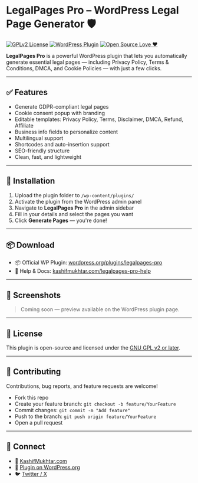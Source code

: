 # LegalPages Pro – WordPress Legal Page Generator 🛡️

[![GPLv2 License](https://img.shields.io/badge/license-GPLv2-blue.svg)](https://www.gnu.org/licenses/gpl-2.0.html)
[![WordPress Plugin](https://img.shields.io/wordpress/plugin/v/legalpages-pro)](https://wordpress.org/plugins/legalpages-pro/)
[![Open Source Love ❤️](https://img.shields.io/badge/Open%20Source-Yes-brightgreen)](https://github.com/KashifMukhtar/legalpages-pro)

**LegalPages Pro** is a powerful WordPress plugin that lets you automatically generate essential legal pages — including Privacy Policy, Terms & Conditions, DMCA, and Cookie Policies — with just a few clicks.

---

## ✅ Features

- Generate GDPR-compliant legal pages
- Cookie consent popup with branding
- Editable templates: Privacy Policy, Terms, Disclaimer, DMCA, Refund, Affiliate
- Business info fields to personalize content
- Multilingual support
- Shortcodes and auto-insertion support
- SEO-friendly structure
- Clean, fast, and lightweight

---

## 🔧 Installation

1. Upload the plugin folder to `/wp-content/plugins/`  
2. Activate the plugin from the WordPress admin panel  
3. Navigate to **LegalPages Pro** in the admin sidebar  
4. Fill in your details and select the pages you want  
5. Click **Generate Pages** — you're done!

---

## 📦 Download

- 📦 Official WP Plugin: [wordpress.org/plugins/legalpages-pro](https://wordpress.org/plugins/legalpages-pro)
- 📘 Help & Docs: [kashifmukhtar.com/legalpages-pro-help](https://kashifmukhtar.com/legalpages-pro-help)

---

## 📸 Screenshots

> Coming soon — preview available on the WordPress plugin page.

---

## 📄 License

This plugin is open-source and licensed under the [GNU GPL v2 or later](https://www.gnu.org/licenses/gpl-2.0.html).

---

## 🤝 Contributing

Contributions, bug reports, and feature requests are welcome!

- Fork this repo
- Create your feature branch: `git checkout -b feature/YourFeature`
- Commit changes: `git commit -m "Add feature"`
- Push to the branch: `git push origin feature/YourFeature`
- Open a pull request

---

## 🔗 Connect

- 💼 [KashifMukhtar.com](https://kashifmukhtar.com)
- 🧩 [Plugin on WordPress.org](https://wordpress.org/plugins/legalpages-pro/)
- 🐦 [Twitter / X](https://x.com/Kashif_Mukhtar2)
